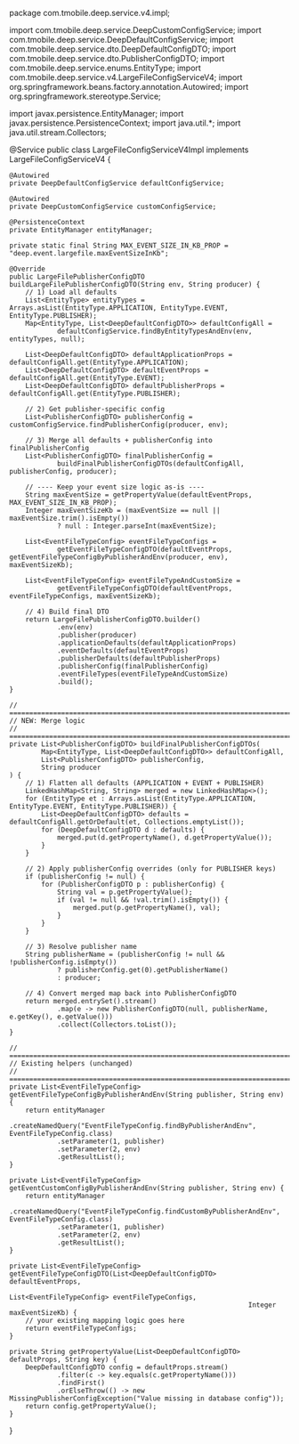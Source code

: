 package com.tmobile.deep.service.v4.impl;

import com.tmobile.deep.service.DeepCustomConfigService;
import com.tmobile.deep.service.DeepDefaultConfigService;
import com.tmobile.deep.service.dto.DeepDefaultConfigDTO;
import com.tmobile.deep.service.dto.PublisherConfigDTO;
import com.tmobile.deep.service.enums.EntityType;
import com.tmobile.deep.service.v4.LargeFileConfigServiceV4;
import org.springframework.beans.factory.annotation.Autowired;
import org.springframework.stereotype.Service;

import javax.persistence.EntityManager;
import javax.persistence.PersistenceContext;
import java.util.*;
import java.util.stream.Collectors;

@Service
public class LargeFileConfigServiceV4Impl implements LargeFileConfigServiceV4 {

    @Autowired
    private DeepDefaultConfigService defaultConfigService;

    @Autowired
    private DeepCustomConfigService customConfigService;

    @PersistenceContext
    private EntityManager entityManager;

    private static final String MAX_EVENT_SIZE_IN_KB_PROP = "deep.event.largefile.maxEventSizeInKb";

    @Override
    public LargeFilePublisherConfigDTO buildLargeFilePublisherConfigDTO(String env, String producer) {
        // 1) Load all defaults
        List<EntityType> entityTypes = Arrays.asList(EntityType.APPLICATION, EntityType.EVENT, EntityType.PUBLISHER);
        Map<EntityType, List<DeepDefaultConfigDTO>> defaultConfigAll =
                defaultConfigService.findByEntityTypesAndEnv(env, entityTypes, null);

        List<DeepDefaultConfigDTO> defaultApplicationProps = defaultConfigAll.get(EntityType.APPLICATION);
        List<DeepDefaultConfigDTO> defaultEventProps = defaultConfigAll.get(EntityType.EVENT);
        List<DeepDefaultConfigDTO> defaultPublisherProps = defaultConfigAll.get(EntityType.PUBLISHER);

        // 2) Get publisher-specific config
        List<PublisherConfigDTO> publisherConfig = customConfigService.findPublisherConfig(producer, env);

        // 3) Merge all defaults + publisherConfig into finalPublisherConfig
        List<PublisherConfigDTO> finalPublisherConfig =
                buildFinalPublisherConfigDTOs(defaultConfigAll, publisherConfig, producer);

        // ---- Keep your event size logic as-is ----
        String maxEventSize = getPropertyValue(defaultEventProps, MAX_EVENT_SIZE_IN_KB_PROP);
        Integer maxEventSizeKb = (maxEventSize == null || maxEventSize.trim().isEmpty())
                ? null : Integer.parseInt(maxEventSize);

        List<EventFileTypeConfig> eventFileTypeConfigs =
                getEventFileTypeConfigDTO(defaultEventProps, getEventFileTypeConfigByPublisherAndEnv(producer, env), maxEventSizeKb);

        List<EventFileTypeConfig> eventFileTypeAndCustomSize =
                getEventFileTypeConfigDTO(defaultEventProps, eventFileTypeConfigs, maxEventSizeKb);

        // 4) Build final DTO
        return LargeFilePublisherConfigDTO.builder()
                .env(env)
                .publisher(producer)
                .applicationDefaults(defaultApplicationProps)
                .eventDefaults(defaultEventProps)
                .publisherDefaults(defaultPublisherProps)
                .publisherConfig(finalPublisherConfig)
                .eventFileTypes(eventFileTypeAndCustomSize)
                .build();
    }

    // =========================================================================
    // NEW: Merge logic
    // =========================================================================
    private List<PublisherConfigDTO> buildFinalPublisherConfigDTOs(
            Map<EntityType, List<DeepDefaultConfigDTO>> defaultConfigAll,
            List<PublisherConfigDTO> publisherConfig,
            String producer
    ) {
        // 1) Flatten all defaults (APPLICATION + EVENT + PUBLISHER)
        LinkedHashMap<String, String> merged = new LinkedHashMap<>();
        for (EntityType et : Arrays.asList(EntityType.APPLICATION, EntityType.EVENT, EntityType.PUBLISHER)) {
            List<DeepDefaultConfigDTO> defaults = defaultConfigAll.getOrDefault(et, Collections.emptyList());
            for (DeepDefaultConfigDTO d : defaults) {
                merged.put(d.getPropertyName(), d.getPropertyValue());
            }
        }

        // 2) Apply publisherConfig overrides (only for PUBLISHER keys)
        if (publisherConfig != null) {
            for (PublisherConfigDTO p : publisherConfig) {
                String val = p.getPropertyValue();
                if (val != null && !val.trim().isEmpty()) {
                    merged.put(p.getPropertyName(), val);
                }
            }
        }

        // 3) Resolve publisher name
        String publisherName = (publisherConfig != null && !publisherConfig.isEmpty())
                ? publisherConfig.get(0).getPublisherName()
                : producer;

        // 4) Convert merged map back into PublisherConfigDTO
        return merged.entrySet().stream()
                .map(e -> new PublisherConfigDTO(null, publisherName, e.getKey(), e.getValue()))
                .collect(Collectors.toList());
    }

    // =========================================================================
    // Existing helpers (unchanged)
    // =========================================================================
    private List<EventFileTypeConfig> getEventFileTypeConfigByPublisherAndEnv(String publisher, String env) {
        return entityManager
                .createNamedQuery("EventFileTypeConfig.findByPublisherAndEnv", EventFileTypeConfig.class)
                .setParameter(1, publisher)
                .setParameter(2, env)
                .getResultList();
    }

    private List<EventFileTypeConfig> getEventCustomConfigByPublisherAndEnv(String publisher, String env) {
        return entityManager
                .createNamedQuery("EventFileTypeConfig.findCustomByPublisherAndEnv", EventFileTypeConfig.class)
                .setParameter(1, publisher)
                .setParameter(2, env)
                .getResultList();
    }

    private List<EventFileTypeConfig> getEventFileTypeConfigDTO(List<DeepDefaultConfigDTO> defaultEventProps,
                                                                List<EventFileTypeConfig> eventFileTypeConfigs,
                                                                Integer maxEventSizeKb) {
        // your existing mapping logic goes here
        return eventFileTypeConfigs;
    }

    private String getPropertyValue(List<DeepDefaultConfigDTO> defaultProps, String key) {
        DeepDefaultConfigDTO config = defaultProps.stream()
                .filter(c -> key.equals(c.getPropertyName()))
                .findFirst()
                .orElseThrow(() -> new MissingPublisherConfigException("Value missing in database config"));
        return config.getPropertyValue();
    }
}
